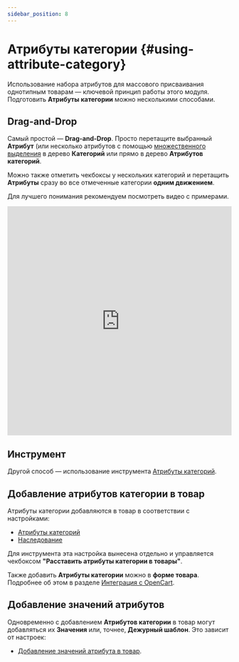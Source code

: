 ```yaml
---
sidebar_position: 8
---
```


# Атрибуты категории {#using-attribute-category}  

Использование набора атрибутов для массового присваивания однотипным товарам — ключевой принцип работы этого модуля. Подготовить **Атрибуты категории** можно несколькими способами.  

## Drag-and-Drop

Самый простой — **Drag-and-Drop**. Просто перетащите выбранный **Атрибут** (или несколько атрибутов с помощью [множественного выделения](/module-features/tree-features.md) в дерево **Категорий** или прямо в дерево **Атрибутов категорий**.  

Можно также отметить чекбоксы у нескольких категорий и перетащить **Атрибуты** сразу во все отмеченные категории **одним движением**.  

Для лучшего понимания рекомендуем посмотреть видео с примерами.

<iframe width="100%" height="515" src="https://www.youtube.com/embed/FZWGr5aQIwM" title="YouTube video player" frameborder="0" allow="accelerometer; autoplay; clipboard-write; encrypted-media; gyroscope; picture-in-picture" allowfullscreen></iframe>

## Инструмент

Другой способ — использование инструмента [Атрибуты категорий](tools.html#tools-category).  

## Добавление атрибутов категории в товар  

Атрибуты категории добавляются в товар в соответствии с настройками:  

- [Атрибуты категорий](/settings/category.md)  
- [Наследование](/settings/inheritance.md)  

Для инструмента эта настройка вынесена отдельно и управляется чекбоксом **"Расставить атрибуты категории в товары"**.  

Также добавить **Атрибуты категории** можно в **форме товара**. Подробнее об этом в разделе [Интеграция с OpenCart](/opencart-integration/category-attributes.md).  

## Добавление значений атрибутов  

Одновременно с добавлением **Атрибутов категории** в товар могут добавляться их **Значения** или, точнее, **Дежурный шаблон**. Это зависит от настроек:  

- [Добавление значений атрибута в товар](/settings/product.md).

